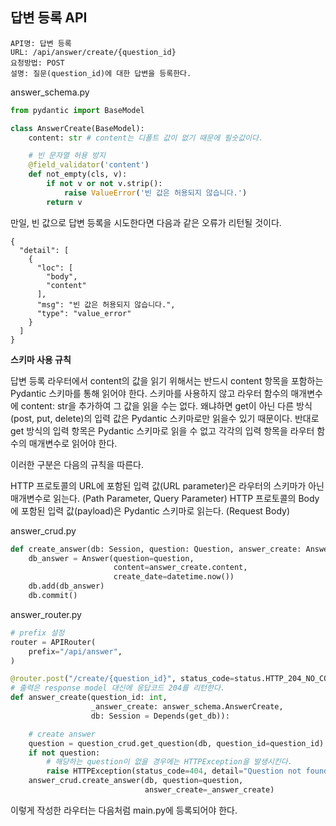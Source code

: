 ## 답변 등록 API
```
API명: 답변 등록
URL: /api/answer/create/{question_id}
요청방법: POST
설명: 질문(question_id)에 대한 답변을 등록한다.
```

answer_schema.py
```python
from pydantic import BaseModel

class AnswerCreate(BaseModel):
    content: str # content는 디폴트 값이 없기 때문에 필숫값이다.

    # 빈 문자열 허용 방지
    @field_validator('content')
    def not_empty(cls, v):
        if not v or not v.strip():
            raise ValueError('빈 값은 허용되지 않습니다.')
        return v
```

만일, 빈 값으로 답변 등록을 시도한다면 다음과 같은 오류가 리턴될 것이다.
```
{
  "detail": [
    {
      "loc": [
        "body",
        "content"
      ],
      "msg": "빈 값은 허용되지 않습니다.",
      "type": "value_error"
    }
  ]
}
```
**스키마 사용 규칙**

답변 등록 라우터에서 content의 값을 읽기 위해서는 반드시 content 항목을 포함하는 Pydantic 스키마를 통해 읽어야 한다. 스키마를 사용하지 않고 라우터 함수의 매개변수에 content: str을 추가하여 그 값을 읽을 수는 없다. 왜냐하면 get이 아닌 다른 방식(post, put, delete)의 입력 값은 Pydantic 스키마로만 읽을수 있기 때문이다. 반대로 get 방식의 입력 항목은 Pydantic 스키마로 읽을 수 없고 각각의 입력 항목을 라우터 함수의 매개변수로 읽어야 한다.

이러한 구분은 다음의 규칙을 따른다.

HTTP 프로토콜의 URL에 포함된 입력 값(URL parameter)은 라우터의 스키마가 아닌 매개변수로 읽는다. (Path Parameter, Query Parameter)
HTTP 프로토콜의 Body에 포함된 입력 값(payload)은 Pydantic 스키마로 읽는다. (Request Body)

answer_crud.py
```python
def create_answer(db: Session, question: Question, answer_create: AnswerCreate):
    db_answer = Answer(question=question,
                       content=answer_create.content,
                       create_date=datetime.now())
    db.add(db_answer)
    db.commit()
```

answer_router.py
```python
# prefix 설정
router = APIRouter(
    prefix="/api/answer",
)

@router.post("/create/{question_id}", status_code=status.HTTP_204_NO_CONTENT)
# 출력은 response model 대신에 응답코드 204를 리턴한다.
def answer_create(question_id: int,
                  _answer_create: answer_schema.AnswerCreate,
                  db: Session = Depends(get_db)):

    # create answer
    question = question_crud.get_question(db, question_id=question_id)
    if not question:
        # 해당하는 question이 없을 경우에는 HTTPException을 발생시킨다.
        raise HTTPException(status_code=404, detail="Question not found")
    answer_crud.create_answer(db, question=question,
                              answer_create=_answer_create)
```

이렇게 작성한 라우터는 다음처럼 main.py에 등록되어야 한다.